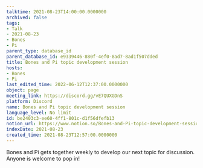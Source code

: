 ```yaml
---
talktime: 2021-08-23T14:00:00.0000000
archived: false
tags:
- Talk
- 2021-08-23
- Bones
- Pi
parent_type: database_id
parent_database_id: e9339446-880f-4ef0-8ad7-8ad1f507dded
title: Bones and Pi topic development session
hosts:
- Bones
- Pi
last_edited_time: 2022-06-12T12:37:00.0000000
object: page
meeting_link: https://discord.gg/vE7QUXGDnS
platform: Discord
name: Bones and Pi topic development session
language_level: No limit
id: be2403c3-ee60-4ff1-801c-d1f56dfefb13
notion_url: https://www.notion.so/Bones-and-Pi-topic-development-session-be2403c3ee604ff1801cd1f56dfefb13
indexDate: 2021-08-23
created_time: 2021-08-23T12:57:00.0000000
---
```


Bones and Pi gets together weekly to develop our next topic for discussion.
Anyone is welcome to pop in!










